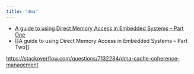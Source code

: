 ```yaml
---
title: "dma"
---
```


- [A guide to using Direct Memory Access in Embedded Systems – Part One](A%20guide%20to%20using%20Direct%20Memory%20Access%20in%20Embedded%20Systems%20–%20Part%20One.md)
- [[A guide to using Direct Memory Access in Embedded Systems – Part Two]]

https://stackoverflow.com/questions/7132284/dma-cache-coherence-management